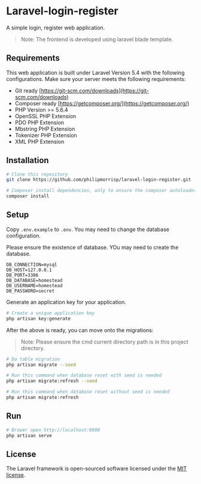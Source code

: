 # Laravel-login-register

A simple login, register web application.

> Note: The frontend is developed using laravel blade template.

## Requirements

This web application is built under Laravel Version 5.4 with the following configurations. Make sure your server meets the following requirements:

- Git ready [https://git-scm.com/downloads](https://git-scm.com/downloads)
- Composer ready [https://getcomposer.org/](https://getcomposer.org/)
- PHP Version >= 5.6.4
- OpenSSL PHP Extension
- PDO PHP Extension
- Mbstring PHP Extension
- Tokenizer PHP Extension
- XML PHP Extension

## Installation

```bash
# Clone this repository
git clone https://github.com/philipmorrisp/laravel-login-register.git

# Composer install dependencies, only to ensure the composer autoloader is ready.
composer install
```

## Setup

Copy `.env.example` to `.env`. You may need to change the database configuration.

Please ensure the existence of database. YOu may need to create the database.

```
DB_CONNECTION=mysql
DB_HOST=127.0.0.1
DB_PORT=3306
DB_DATABASE=homestead
DB_USERNAME=homestead
DB_PASSWORD=secret
```

Generate an application key for your application.

```bash
# Create a unique application key
php artisan key:generate
```

After the above is ready, you can move onto the migrations:

> Note: Please ensure the cmd current directory path is in this project directory.

```bash
# Do table migration
php artisan migrate --seed

# Run this command when database reset with seed is needed
php artisan migrate:refresh --seed

# Run this command when database reset without seed is needed
php artisan migrate:refresh  
```

## Run
```bash
# Brower open http://localhost:8000
php artisan serve
```

## License

The Laravel framework is open-sourced software licensed under the [MIT license](http://opensource.org/licenses/MIT).